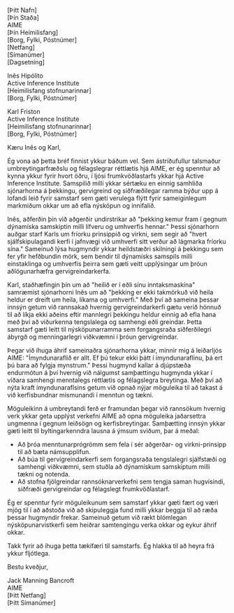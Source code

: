 [Þitt Nafn]  
[Þín Staða]  
AIME  
[Þín Heimilisfang]  
[Borg, Fylki, Póstnúmer]  
[Netfang]  
[Símanúmer]  
[Dagsetning]  

Inês Hipólito  
Active Inference Institute  
[Heimilisfang stofnunarinnar]  
[Borg, Fylki, Póstnúmer]  

Karl Friston  
Active Inference Institute  
[Heimilisfang stofnunarinnar]  
[Borg, Fylki, Póstnúmer]  

Kæru Inês og Karl,

Ég vona að þetta bréf finnist ykkur báðum vel. Sem ástríðufullur talsmaður umbreytingarfræðslu og félagslegrar réttlætis hjá AIME, er ég spenntur að kynna ykkur fyrir hvort öðru, í ljósi frumkvöðlastarfs ykkar hjá Active Inference Institute. Samspilið milli ykkar sértæku en einnig samhliða sjónarhorna á þekkingu, gervigreind og siðfræðilegar ramma býður upp á lofandi leið fyrir samstarf sem gæti verulega flýtt fyrir sameiginlegum markmiðum okkar um að efla nýsköpun og innifalið.

Inês, aðferðin þín við aðgerðir undirstrikar að "þekking kemur fram í gegnum dýnamíska samskiptin milli lífveru og umhverfis hennar." Þessi sjónarhorn auðgar starf Karls um fríorku prinsippið og virkni, sem segir að "hvert sjálfskipulagandi kerfi í jafnvægi við umhverfi sitt verður að lágmarka fríorku sína." Sameinuð lýsa hugmyndir ykkar heildstæðri skilningi á þekkingu sem fer yfir hefðbundin mörk, sem bendir til dýnamísks samspils milli einstaklinga og umhverfis þeirra sem gæti veitt upplýsingar um þróun aðlögunarhæfra gervigreindarkerfa.

Karl, staðhæfingin þín um að "heilið er í eðli sínu inntaksmaskína" samræmist sjónarhorni Inês um að "þekking er ekki takmörkuð við heila heldur er dreift um heila, líkama og umhverfi." Með því að sameina þessar innsýn getum við rannsakað hvernig gervigreindarkerfi gætu verið hönnuð til að líkja ekki aðeins eftir mannlegri þekkingu heldur einnig að efla hana með því að viðurkenna tengslalega og samhengi eðli greindar. Þetta samstarf gæti leitt til nýsköpunarramma sem forgangsraða siðferðilegri ábyrgð og menningarlegri viðkvæmni í þróun gervigreindar.

Þegar við íhuga áhrif sameinaðra sjónarhorna ykkar, minnir mig á leiðarljós AIME: "Ímyndunaraflið er allt. Ef þú tekur ekki þátt í ímyndunaraflinu, þá ert þú bara að fylgja mynstrum." Þessi hugmynd kallar á djúpstæða endurmótun á því hvernig við nálgumst samþættingu hugmynda ykkar í víðara samhengi menntalegs réttlætis og félagslegra breytinga. Með því að nýta kraft ímyndunaraflsins getum við opnað nýjar möguleika til að takast á við kerfisbundnar mismunandi í menntun og tækni.

Möguleikinn á umbreytandi ferð er framundan þegar við rannsökum hvernig verk ykkar geta upplýst verkefni AIME að opna möguleika jaðarsettra ungmenna í gegnum leiðsögn og kerfisbreytingar. Samþætting innsýn ykkar gæti leitt til byltingarkenndra lausna á ýmsum sviðum, þar á meðal:

- Að þróa menntunarprógrömm sem fela í sér aðgerðar- og virkni-prinsipp til að bæta námsupplifun.
- Að búa til gervigreindarkerfi sem forgangsraða tengslalegri sjálfstæði og samhengi viðkvæmni, sem stuðla að dýnamískum samskiptum milli tækni og notenda.
- Að stofna fjölgreindar rannsóknarverkefni sem tengja saman hugvísindi, siðfræði gervigreindar og félagslegt frumkvöðlastarf.

Ég er spenntur fyrir möguleikunum sem samstarf ykkar gæti fært og væri mjög til í að aðstoða við að skipuleggja fund milli ykkar beggja til að ræða þessar hugmyndir frekar. Sameinuð getum við rækt blómlegan nýsköpunarvistkerfi sem heiðrar samtengingu verka okkar og eykur áhrif okkar.

Takk fyrir að íhuga þetta tækifæri til samstarfs. Ég hlakka til að heyra frá ykkur fljótlega.

Bestu kveðjur,

Jack Manning Bancroft  
AIME  
[Þitt Netfang]  
[Þitt Símanúmer]